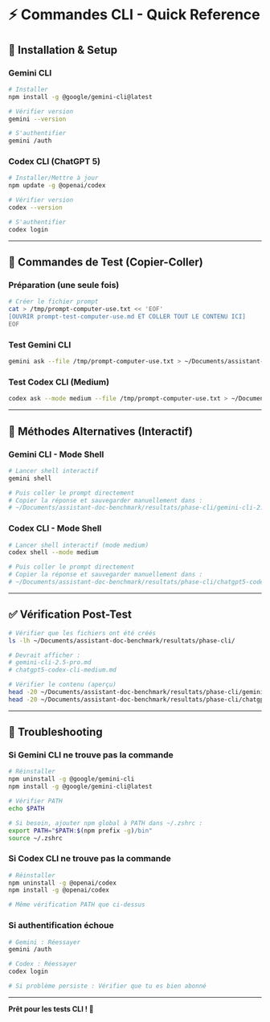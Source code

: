 # ⚡ Commandes CLI - Quick Reference

## 🔧 Installation & Setup

### Gemini CLI
```bash
# Installer
npm install -g @google/gemini-cli@latest

# Vérifier version
gemini --version

# S'authentifier
gemini /auth
```

### Codex CLI (ChatGPT 5)
```bash
# Installer/Mettre à jour
npm update -g @openai/codex

# Vérifier version
codex --version

# S'authentifier
codex login
```

---

## 🧪 Commandes de Test (Copier-Coller)

### Préparation (une seule fois)
```bash
# Créer le fichier prompt
cat > /tmp/prompt-computer-use.txt << 'EOF'
[OUVRIR prompt-test-computer-use.md ET COLLER TOUT LE CONTENU ICI]
EOF
```

### Test Gemini CLI
```bash
gemini ask --file /tmp/prompt-computer-use.txt > ~/Documents/assistant-doc-benchmark/resultats/phase-cli/gemini-cli-2.5-pro.md
```

### Test Codex CLI (Medium)
```bash
codex ask --mode medium --file /tmp/prompt-computer-use.txt > ~/Documents/assistant-doc-benchmark/resultats/phase-cli/chatgpt5-codex-cli-medium.md
```

---

## 🔄 Méthodes Alternatives (Interactif)

### Gemini CLI - Mode Shell
```bash
# Lancer shell interactif
gemini shell

# Puis coller le prompt directement
# Copier la réponse et sauvegarder manuellement dans :
# ~/Documents/assistant-doc-benchmark/resultats/phase-cli/gemini-cli-2.5-pro.md
```

### Codex CLI - Mode Shell
```bash
# Lancer shell interactif (mode medium)
codex shell --mode medium

# Puis coller le prompt directement
# Copier la réponse et sauvegarder manuellement dans :
# ~/Documents/assistant-doc-benchmark/resultats/phase-cli/chatgpt5-codex-cli-medium.md
```

---

## ✅ Vérification Post-Test

```bash
# Vérifier que les fichiers ont été créés
ls -lh ~/Documents/assistant-doc-benchmark/resultats/phase-cli/

# Devrait afficher :
# gemini-cli-2.5-pro.md
# chatgpt5-codex-cli-medium.md

# Vérifier le contenu (aperçu)
head -20 ~/Documents/assistant-doc-benchmark/resultats/phase-cli/gemini-cli-2.5-pro.md
head -20 ~/Documents/assistant-doc-benchmark/resultats/phase-cli/chatgpt5-codex-cli-medium.md
```

---

## 🐛 Troubleshooting

### Si Gemini CLI ne trouve pas la commande
```bash
# Réinstaller
npm uninstall -g @google/gemini-cli
npm install -g @google/gemini-cli@latest

# Vérifier PATH
echo $PATH

# Si besoin, ajouter npm global à PATH dans ~/.zshrc :
export PATH="$PATH:$(npm prefix -g)/bin"
source ~/.zshrc
```

### Si Codex CLI ne trouve pas la commande
```bash
# Réinstaller
npm uninstall -g @openai/codex
npm install -g @openai/codex

# Même vérification PATH que ci-dessus
```

### Si authentification échoue
```bash
# Gemini : Réessayer
gemini /auth

# Codex : Réessayer
codex login

# Si problème persiste : Vérifier que tu es bien abonné
```

---

**Prêt pour les tests CLI ! 🚀**

